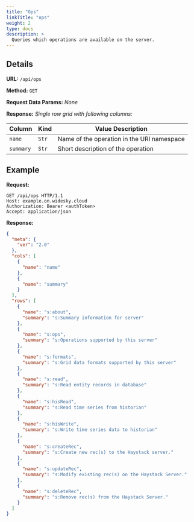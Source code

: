```yaml
---
title: "Ops"
linkTitle: "ops"
weight: 2
type: docs
description: >
  Queries which operations are available on the server.
---
```


## Details

**URL:** `/api/ops`

**Method:** `GET`

**Request Data Params:** *None*

**Response:** *Single row grid with following columns:*

|Column|Kind|Value Description|
|------|----|-----------|
|`name`|`Str`|Name of the operation in the URI namespace|
|`summary`|`Str`|Short description of the operation|

## Example

**Request:**
```
GET /api/ops HTTP/1.1
Host: example.on.widesky.cloud
Authorization: Bearer <authToken>
Accept: application/json
```
**Response:**
```json
{
  "meta": {
    "ver": "2.0"
  },
  "cols": [
    {
      "name": "name"
    },
    {
      "name": "summary"
    }
  ],
  "rows": [
    {
      "name": "s:about",
      "summary": "s:Summary information for server"
    },
    {
      "name": "s:ops",
      "summary": "s:Operations supported by this server"
    },
    {
      "name": "s:formats",
      "summary": "s:Grid data formats supported by this server"
    },
    {
      "name": "s:read",
      "summary": "s:Read entity records in database"
    },
    {
      "name": "s:hisRead",
      "summary": "s:Read time series from historian"
    },
    {
      "name": "s:hisWrite",
      "summary": "s:Write time series data to historian"
    },
    {
      "name": "s:createRec",
      "summary": "s:Create new rec(s) to the Haystack server."
    },
    {
      "name": "s:updateRec",
      "summary": "s:Modify existing rec(s) on the Haystack Server."
    },
    {
      "name": "s:deleteRec",
      "summary": "s:Remove rec(s) from the Haystack Server."
    }
  ]
}
```
